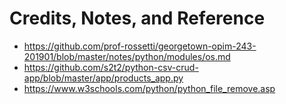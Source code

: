 # Credits, Notes, and Reference

  + https://github.com/prof-rossetti/georgetown-opim-243-201901/blob/master/notes/python/modules/os.md
  + https://github.com/s2t2/python-csv-crud-app/blob/master/app/products_app.py
  + https://www.w3schools.com/python/python_file_remove.asp
